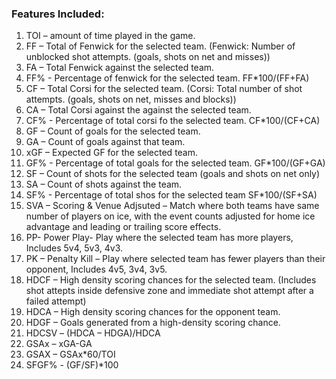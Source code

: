 ### Features Included:
1)  TOI – amount of time played in the game.
2)  FF – Total of Fenwick for the selected team. (Fenwick: Number of unblocked shot attempts. (goals, shots on net and misses))
3)  FA – Total Fenwick against the selected team.
4)  FF% - Percentage of fenwick for the selected team. FF*100/(FF+FA)
5)  CF – Total Corsi for the selected team. (Corsi: Total number of shot attempts. (goals, shots on net, misses and blocks))
6)  CA – Total Corsi against the against the selected team.
7)  CF% - Percentage of total corsi fo the selected team. CF*100/(CF+CA)
8)  GF – Count of goals for the selected team.
9)  GA – Count of goals against that team.
10) xGF – Expected GF for the selected team.
11) GF% - Percentage of total goals for the selected team. GF*100/(GF+GA)
12) SF – Count of shots for the selected team (goals and shots on net only)
13) SA – Count of shots against the team.
14) SF% - Percentage of total shos for the selected team SF*100/(SF+SA)
15) SVA – Scoring & Venue Adjsuted – Match where both teams have same number of players on ice,  with the event counts adjusted for home ice advantage and leading or trailing score effects. 
16) PP- Power Play- Play where the selected team has more players, Includes 5v4, 5v3, 4v3.
17) PK – Penalty Kill – Play where selected team has fewer players than their opponent, Includes 4v5, 3v4, 3v5.
18) HDCF – High density scoring chances for the selected team. (Includes shot attepts inside defensive zone and immediate shot attempt after a failed attempt)
19) HDCA – High density scoring chances for the opponent team.
20) HDGF – Goals generated from a high-density scoring chance.
21) HDCSV – (HDCA – HDGA)/HDCA
22) GSAx – xGA-GA
23) GSAX – GSAx*60/TOI
24) SFGF% - (GF/SF)*100

